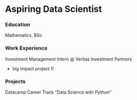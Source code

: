 # Aspiring Data Scientist

### Education
Mathematics, BSc

### Work Experience 
Investment Management Intern @ Veritas Investment Partners
- big impact project 1!

### Projects
Datacamp Career Track "Data Science with Python"

